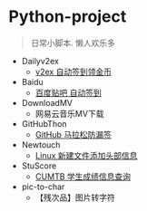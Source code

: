 # Python-project

> 日常小脚本.
懒人欢乐多

- Dailyv2ex
    - [v2ex 自动签到领金币](http://xiahei.github.io/2016/05/15/login-v2ex/)
- Baidu
    - [百度贴吧 自动签到](https://xiahei.github.io/2016/06/18/baidu-tieba/)
- DownloadMV
    - 网易云音乐MV下载
- GitHubThon
    - [GitHub 马拉松防漏签](https://github.com/xiahei/Daily_scripts/blob/master/GitHubThon/README.md)
- Newtouch
    - [Linux 新建文件添加头部信息](http://xiahei.github.io/2016/05/16/Newtouch/)
- StuScore
    - [CUMTB 学生成绩信息查询](http://xiahei.github.io/2016/02/22/CUMTB/)
- pic-to-char
    - 【残次品】图片转字符
